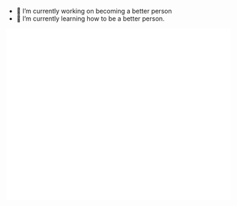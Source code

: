 

- 🔭 I’m currently working on becoming a better person
- 🌱 I’m currently learning how to be a better person.


![Metrics](https://github.com/PeterSenpai/PeterSenpai/blob/main/github-metrics.svg)
<!-- If you're using the "columns" display mode -->
<!-- <img src="https://github.com/my-github-user/my-github-user/blob/main/github-metrics.svg" alt="Metrics" width="100%"> -->

<!--
**PeterSenpai/PeterSenpai** is a ✨ _special_ ✨ repository because its `README.md` (this file) appears on your GitHub profile.

Here are some ideas to get you started:

- 🔭 I’m currently working on ...
- 🌱 I’m currently learning ...
- 👯 I’m looking to collaborate on ...
- 🤔 I’m looking for help with ...
- 💬 Ask me about ...
- 📫 How to reach me: ...
- 😄 Pronouns: ...
- ⚡ Fun fact: ...
-->
